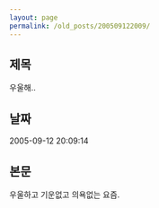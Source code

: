 ```yaml
---
layout: page
permalink: /old_posts/200509122009/
---
```


## 제목
우울해..

## 날짜
2005-09-12 20:09:14

## 본문
우울하고 기운없고 의욕없는 요즘.